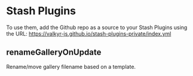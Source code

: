 # Stash Plugins

To use them, add the Github repo as a source to your Stash Plugins using the URL:
https://valkyr-js.github.io/stash-plugins-private/index.yml

## renameGalleryOnUpdate
Rename/move gallery filename based on a template.
